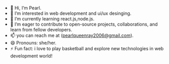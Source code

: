 - 👋 Hi, I’m Pearl.
- 👀 I’m interested in web development and ui/ux desinging.
- 🌱 I’m currently learning react.js,node.js.
- 💞️ I’m eager to contribute to open-source projects, collaborations, and learn from fellow developers.
- 📫 you can reach me at (pearlqueenray2006@gmail.com).
- 😄 Pronouns: she/her.
- ⚡ Fun fact: i love to play basketball and explore new technologies in web development world!
  

<!---
CodeWPearl/CodeWPearl is a ✨ special ✨ repository because its `README.md` (this file) appears on your GitHub profile.
You can click the Preview link to take a look at your changes.
--->
